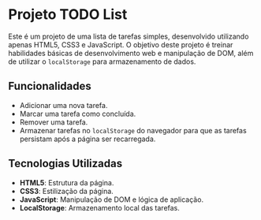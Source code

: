 # Projeto TODO List

Este é um projeto de uma lista de tarefas simples, desenvolvido utilizando apenas HTML5, CSS3 e JavaScript. O objetivo deste projeto é treinar habilidades básicas de desenvolvimento web e manipulação de DOM, além de utilizar o `localStorage` para armazenamento de dados.

## Funcionalidades

- Adicionar uma nova tarefa.
- Marcar uma tarefa como concluída.
- Remover uma tarefa.
- Armazenar tarefas no `localStorage` do navegador para que as tarefas persistam após a página ser recarregada.

## Tecnologias Utilizadas

- **HTML5**: Estrutura da página.
- **CSS3**: Estilização da página.
- **JavaScript**: Manipulação de DOM e lógica de aplicação.
- **LocalStorage**: Armazenamento local das tarefas.
